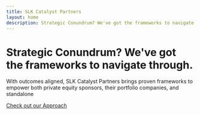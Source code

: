 ```yaml
---
title: SLK Catalyst Partners
layout: home
description: Strategic Conundrum? We've got the frameworks to navigate through.
---
```

<div class="col-12 col-md-10 col-lg-12 order-1 order-md-1">
 <h1>Strategic Conundrum? We've got the frameworks to navigate through.</h1>
</div>
<div class="col-12 col-md-8 col-lg-6 order-2 order-md-2">
<p>With outcomes aligned, SLK Catalyst Partners brings proven frameworks to empower both private equity sponsors, their portfolio companies, and standalone</p>
<a href="/approach">Check out our Approach</a>
</div>


